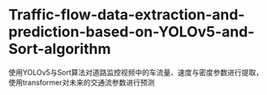 # Traffic-flow-data-extraction-and-prediction-based-on-YOLOv5-and-Sort-algorithm
使用YOLOv5与Sort算法对道路监控视频中的车流量、速度与密度参数进行提取，使用transformer对未来的交通流参数进行预测
